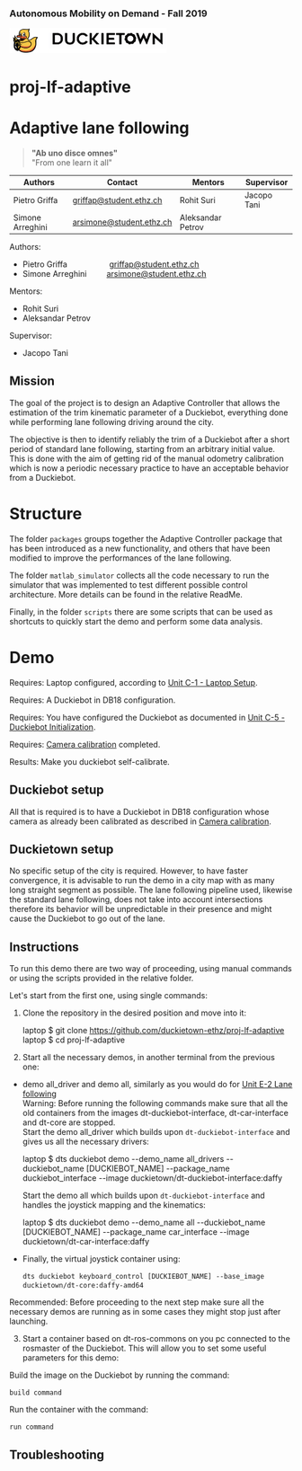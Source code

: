 ### Autonomous Mobility on Demand - Fall 2019

<div figure-id="fig:header">
     <img src="media/duckietown_header.png" style='width: 20em'/>
</div>

# proj-lf-adaptive 

# Adaptive lane following 

> **"Ab uno disce omnes"**  <br />
> "From one learn it all" 

Authors | Contact | Mentors | Supervisor
------- | ------- | ------- | -----------
Pietro Griffa | griffap@student.ethz.ch | Rohit Suri | Jacopo Tani
Simone Arreghini | arsimone@student.ethz.ch | Aleksandar Petrov | 

Authors:
* Pietro Griffa          &nbsp; &nbsp; &nbsp; &nbsp; &nbsp; &nbsp; &nbsp; &nbsp; &nbsp; griffap@student.ethz.ch
* Simone Arreghini       &nbsp; &nbsp; &nbsp; &nbsp; arsimone@student.ethz.ch

Mentors:
* Rohit Suri
* Aleksandar Petrov

Supervisor:
* Jacopo Tani


## Mission 

The goal of the project is to design an Adaptive Controller that allows the estimation of the trim kinematic parameter of a Duckiebot, everything done while performing lane following driving around the city.

The objective is then to identify reliably the trim of a Duckiebot after a short period of standard lane following, starting from an arbitrary initial value. This is done with the aim of getting rid of the manual odometry calibration which is now a  periodic necessary practice to have an acceptable behavior from a Duckiebot.


# Structure 

The folder `packages` groups together the Adaptive Controller package that has been introduced as a new functionality, and others that have been modified to improve the performances of the lane following.

The folder `matlab_simulator` collects all the code necessary to run the simulator that was implemented to test different possible control architecture. More details can be found in the relative ReadMe.

Finally, in the folder `scripts` there are some scripts that can be used as shortcuts to quickly start the demo and perform some data analysis.


# Demo 

<div class='requirements' markdown="1">

Requires: Laptop configured, according to [Unit C-1 - Laptop Setup](https://docs.duckietown.org/daffy/opmanual_duckiebot/out/laptop_setup.html).

Requires: A Duckiebot in DB18 configuration.

Requires: You have configured the Duckiebot as documented in [Unit C-5 - Duckiebot Initialization](https://docs.duckietown.org/daffy/opmanual_duckiebot/out/setup_duckiebot.html).

Requires: [Camera calibration](https://docs.duckietown.org/daffy/opmanual_duckiebot/out/camera_calib.html) completed.

Results: Make you duckiebot self-calibrate.

</div>

## Duckiebot setup 

All that is required is to have a Duckiebot in DB18 configuration whose camera as already been calibrated as described in [Camera calibration](https://docs.duckietown.org/daffy/opmanual_duckiebot/out/camera_calib.html).

## Duckietown setup 

No specific setup of the city is required. However, to have faster convergence, it is advisable to run the demo in a city map with as many long straight segment as possible.
The lane following pipeline used, likewise the standard lane following, does not take into account intersections therefore its behavior will be unpredictable in their presence and might cause the Duckiebot to go out of the lane.

## Instructions 

To run this demo there are two way of proceeding, using manual commands or using the scripts provided in the relative folder.

Let's start from the first one, using single commands:

1. Clone the repository in the desired position and move into it:

    laptop $ git clone https://github.com/duckietown-ethz/proj-lf-adaptive  
    laptop $ cd proj-lf-adaptive

2. Start all the necessary demos, in another terminal from the previous one:
* demo all_driver and demo all, similarly as you would do for [Unit E-2 Lane following](https://docs.duckietown.org/daffy/opmanual_duckiebot/out/demo_lane_following.html)  
 Warning: Before running the following commands make sure that all the old containers from the images dt-duckiebot-interface, dt-car-interface and dt-core are stopped.  
 Start the demo all_driver which builds upon `dt-duckiebot-interface` and gives us all the necessary drivers:
 
    laptop $ dts duckiebot demo --demo_name all_drivers --duckiebot_name [DUCKIEBOT_NAME] --package_name duckiebot_interface --image duckietown/dt-duckiebot-interface:daffy  

  Start the demo all which builds upon `dt-duckiebot-interface` and handles the joystick mapping and the kinematics:  

    laptop $ dts duckiebot demo --demo_name all --duckiebot_name [DUCKIEBOT_NAME] --package_name car_interface --image duckietown/dt-car-interface:daffy  

* Finally, the virtual joystick container using:

      dts duckiebot keyboard_control [DUCKIEBOT_NAME] --base_image duckietown/dt-core:daffy-amd64
      
 Recommended: Before proceeding to the next step make sure all the necessary demos are running as in some cases they might stop just after launching. 

3. Start a container based on dt-ros-commons on you pc connected to the rosmaster of the Duckiebot. This will allow you to set some useful parameters for this demo:

Build the image on the Duckiebot by running the command:

    build command

Run the container with the command:

    run command


   

## Troubleshooting 

